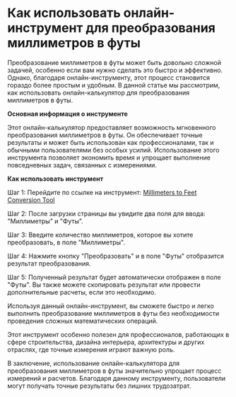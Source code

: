 Как использовать онлайн-инструмент для преобразования миллиметров в футы
========================================================================

Преобразование миллиметров в футы может быть довольно сложной задачей, особенно если вам нужно сделать это быстро и эффективно. Однако, благодаря онлайн-инструменту, этот процесс становится гораздо более простым и удобным. В данной статье мы рассмотрим, как использовать онлайн-калькулятор для преобразования миллиметров в футы.

**Основная информация о инструменте**

Этот онлайн-калькулятор предоставляет возможность мгновенного преобразования миллиметров в футы. Он обеспечивает точные результаты и может быть использован как профессионалами, так и обычными пользователями без особых усилий. Использование этого инструмента позволяет экономить время и упрощает выполнение повседневных задач, связанных с измерениями.

**Как использовать инструмент**

Шаг 1: Перейдите по ссылке на инструмент: [Millimeters to Feet Conversion Tool](https://www.onlinecalculatorsfree.com/ru/convert/mm-to-feet.html)

Шаг 2: После загрузки страницы вы увидите два поля для ввода: "Миллиметры" и "Футы".

Шаг 3: Введите количество миллиметров, которое вы хотите преобразовать, в поле "Миллиметры".

Шаг 4: Нажмите кнопку "Преобразовать" и в поле "Футы" отобразится результат преобразования.

Шаг 5: Полученный результат будет автоматически отображен в поле "Футы". Вы также можете скопировать результат или провести дополнительные расчеты, если это необходимо.

Используя данный онлайн-инструмент, вы сможете быстро и легко выполнить преобразование миллиметров в футы без необходимости проведения сложных математических операций.

Этот инструмент особенно полезен для профессионалов, работающих в сфере строительства, дизайна интерьера, архитектуры и других отраслях, где точные измерения играют важную роль.

В заключение, использование онлайн-калькулятора для преобразования миллиметров в футы значительно упрощает процесс измерений и расчетов. Благодаря данному инструменту, пользователи могут получать точные результаты без лишних трудозатрат.
